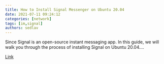 ```yaml
---
title: How to Install Signal Messenger on Ubuntu 20.04
date: 2021-07-11 09:24:12
categories: [network]
tags: [im,signal]
authors: sedlav
---
```


Since Signal is an open-source instant messaging app. In this guide, we will walk you through the process of installing Signal on Ubuntu 20.04....

[Link](https://www.howtoforge.com/how-to-install-signal-messenger-app-on-ubuntu-20-04/)
